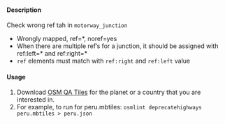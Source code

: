 #### Description

Check wrong ref tah in `motorway_junction`
-  Wrongly mapped, ref=*, noref=yes
-  When there are multiple ref’s for a junction, it should be assigned with ref:left=* and ref:right=*
- `ref` elements must match with  `ref:right` and `ref:left` value
#### Usage

1. Download [OSM QA Tiles](https://osmlab.github.io/osm-qa-tiles/) for the planet or a country that you are interested in. 
2. For example, to run for peru.mbtiles: `osmlint deprecatehighways peru.mbtiles > peru.json`
